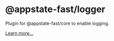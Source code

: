 # @appstate-fast/logger

Plugin for @appstate-fast/core to enable logging.

[Learn more...](https://vue3.dev/docs/extensions-overview)

